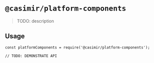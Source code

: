 # `@casimir/platform-components`

> TODO: description

## Usage

```
const platformComponents = require('@casimir/platform-components');

// TODO: DEMONSTRATE API
```
